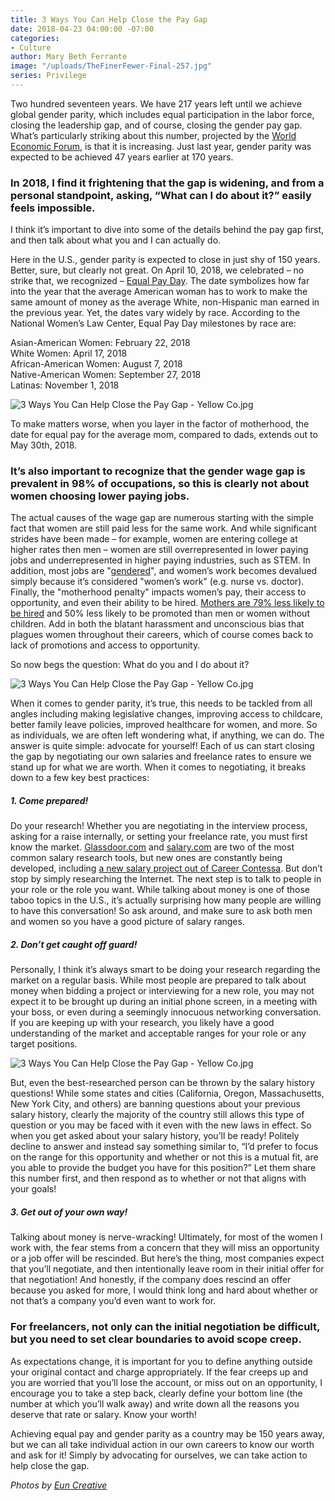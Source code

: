 ```yaml
---
title: 3 Ways You Can Help Close the Pay Gap
date: 2018-04-23 04:00:00 -07:00
categories:
- Culture
author: Mary Beth Ferrante
image: "/uploads/TheFinerFewer-Final-257.jpg"
series: Privilege
---
```


Two hundred seventeen years. We have 217 years left until we achieve global gender parity, which includes equal participation in the labor force, closing the leadership gap, and of course, closing the gender pay gap. What’s particularly striking about this number, projected by the [World Economic Forum](https://www.weforum.org/reports/the-global-gender-gap-report-2017), is that it is increasing. Just last year, gender parity was expected to be achieved 47 years earlier at 170 years. 

### In 2018, I find it frightening that the gap is widening, and from a personal standpoint, asking, “What can I do about it?” easily feels impossible. 

I think it’s important to dive into some of the details behind the pay gap first, and then talk about what you and I can actually do. 

Here in the U.S., gender parity is expected to close in just shy of 150 years. Better, sure, but clearly not great. On April 10, 2018, we celebrated – no strike that, we recognized – [Equal Pay Day](https://twitter.com/hashtag/EqualPayDay?src=hash). The date symbolizes how far into the year that the average American woman has to work to make the same amount of money as the average White, non-Hispanic man earned in the previous year. Yet, the dates vary widely by race. According to the National Women’s Law Center, Equal Pay Day milestones by race are:

Asian-American Women: February 22, 2018  
White Women: April 17, 2018  
African-American Women: August 7, 2018  
Native-American Women: September 27, 2018  
Latinas: November 1, 2018

![3 Ways You Can Help Close the Pay Gap - Yellow Co.jpg](/uploads/TheFinerFewer-Final-207.jpg)

To make matters worse, when you layer in the factor of motherhood, the date for equal pay for the average mom, compared to dads, extends out to May 30th, 2018. 

### It’s also important to recognize that the gender wage gap is prevalent in 98% of occupations, so this is clearly not about women choosing lower paying jobs. 

The actual causes of the wage gap are numerous starting with the simple fact that women are still paid less for the same work. And while significant strides have been made – for example, women are entering college at higher rates then men – women are still overrepresented in lower paying jobs and underrepresented in higher paying industries, such as STEM. In addition, most jobs are "[gendered](https://fairygodboss.com/articles/gender-stereotypes-don-t-just-hurt-women-men-lose-too)", and women’s work becomes devalued simply because it’s considered "women’s work" (e.g. nurse vs. doctor). Finally, the "motherhood penalty" impacts women’s pay, their access to opportunity, and even their ability to be hired.  [Mothers are 79% less likely to be hired](http://www.kauffman.org/~/media/kauffman_org/research%20reports%20and%20covers/2016/labor_after_labor_may3b.pdf) and 50% less likely to be promoted than men or women without children. Add in both the blatant harassment and unconscious bias that plagues women throughout their careers, which of course comes back to lack of promotions and access to opportunity.

So now begs the question: What do you and I do about it?  

![3 Ways You Can Help Close the Pay Gap - Yellow Co.jpg](/uploads/TheFinerFewer-Final-216.jpg)

When it comes to gender parity, it’s true, this needs to be tackled from all angles including making legislative changes, improving access to childcare, better family leave policies, improved healthcare for women, and more. So as individuals, we are often left wondering what, if anything, we can do. The answer is quite simple: advocate for yourself! Each of us can start closing the gap by negotiating our own salaries and freelance rates to ensure we stand up for what we are worth. When it comes to negotiating, it breaks down to a few key best practices:

##### 1. Come prepared!

Do your research! Whether you are negotiating in the interview process, asking for a raise internally, or setting your freelance rate, you must first know the market. [Glassdoor.com](https://www.glassdoor.com/index.htm) and [salary.com](https://www.salary.com/) are two of the most common salary research tools, but new ones are constantly being developed, including [a new salary project out of Career Contessa](https://www.careercontessa.com/resources/salary-project/). But don’t stop by simply researching the Internet. The next step is to talk to people in your role or the role you want. While talking about money is one of those taboo topics in the U.S., it’s actually surprising how many people are willing to have this conversation!  So ask around, and make sure to ask both men and women so you have a good picture of salary ranges.

##### 2. Don’t get caught off guard!

Personally, I think it’s always smart to be doing your research regarding the market on a regular basis. While most people are prepared to talk about money when bidding a project or interviewing for a new role, you may not expect it to be brought up during an initial phone screen, in a meeting with your boss, or even during a seemingly innocuous networking conversation. If you are keeping up with your research, you likely have a good understanding of the market and acceptable ranges for your role or any target positions.

![3 Ways You Can Help Close the Pay Gap - Yellow Co.jpg](/uploads/TheFinerFewer-Final-253.jpg)  

But, even the best-researched person can be thrown by the salary history questions! While some states and cities (California, Oregon, Massachusetts, New York City, and others) are banning questions about your previous salary history, clearly the majority of the country still allows this type of question or you may be faced with it even with the new laws in effect. So when you get asked about your salary history, you’ll be ready! Politely decline to answer and instead say something similar to, “I’d prefer to focus on the range for this opportunity and whether or not this is a mutual fit, are you able to provide the budget you have for this position?” Let them share this number first, and then respond as to whether or not that aligns with your goals!

##### 3. Get out of your own way!

Talking about money is nerve-wracking! Ultimately, for most of the women I work with, the fear stems from a concern that they will miss an opportunity or a job offer will be rescinded. But here’s the thing, most companies expect that you’ll negotiate, and then intentionally leave room in their initial offer for that negotiation! And honestly, if the company does rescind an offer because you asked for more, I would think long and hard about whether or not that’s a company you’d even want to work for.   

### For freelancers, not only can the initial negotiation be difficult, but you need to set clear boundaries to avoid scope creep. 

As expectations change, it is important for you to define anything outside your original contact and charge appropriately. If the fear creeps up and you are worried that you’ll lose the account, or miss out on an opportunity, I encourage you to take a step back, clearly define your bottom line (the number at which you’ll walk away) and write down all the reasons you deserve that rate or salary. Know your worth!

Achieving equal pay and gender parity as a country may be 150 years away, but we can all take individual action in our own careers to know our worth and ask for it! Simply by advocating for ourselves, we can take action to help close the gap.

_Photos by [Eun Creative](http://www.euncreative.com/)_
